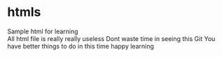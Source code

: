 # htmls
Sample html for learning <BR>
All html file is really really useless
Dont waste time in seeing this Git
You have better things to do in this time
happy learning
